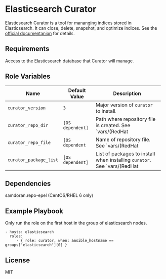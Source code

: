 Elasticsearch Curator
=========

Elasticsearch Curator is a tool for mananging indices stored in Elasticsearch. It can close, delete, snapshot, and optimize indices. See the [official documentanion](https://www.elastic.co/guide/en/elasticsearch/client/curator/3.5/index.html) for details.

Requirements
------------

Access to the Elasticsearch database that Curator will manage.

Role Variables
--------------

| Name              | Default Value       | Description          |
|-------------------|---------------------|----------------------|
| `curator_version` | `3` | Major version of `curator` to install. |
| `curator_repo_dir` | `[OS dependent]` | Path where repository file is created. See `vars/(RedHat|Debian).yml` |
| `curator_repo_file` | `[OS dependent` | Name of repository file. See `vars/(RedHat|Debian).yml` |
| `curator_package_list` | `[OS dependent]` | List of packages to install when installing `curator`. See `vars/(RedHat|Debian).yml` |

Dependencies
------------

samdoran.repo-epel (CentOS/RHEL 6 only)

Example Playbook
----------------

Only run the role on the first host in the group of elasticsearch nodes.

    - hosts: elasticsearch
      roles:
         - { role: curator, when: ansible_hostname == groups['elasticsearch'][0] }

License
-------

MIT
